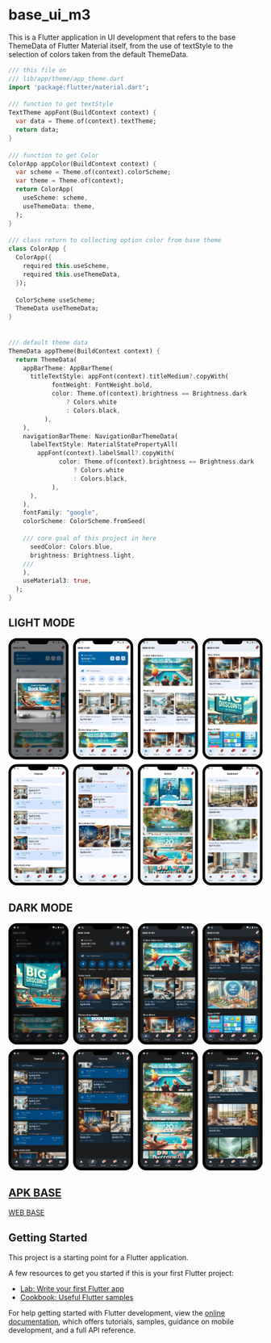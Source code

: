 # base_ui_m3

This is a Flutter application in UI development that refers to the base ThemeData of Flutter Material itself, from the use of textStyle to the selection of colors taken from the default ThemeData.


```dart
/// this file on 
/// lib/app/theme/app_theme.dart
import 'package:flutter/material.dart';

/// function to get textStyle
TextTheme appFont(BuildContext context) {
  var data = Theme.of(context).textTheme;
  return data;
}

/// function to get Color
ColorApp appColor(BuildContext context) {
  var scheme = Theme.of(context).colorScheme;
  var theme = Theme.of(context);
  return ColorApp(
    useScheme: scheme,
    useThemeData: theme,
  );
}

/// class return to collecting option color from base theme
class ColorApp {
  ColorApp({
    required this.useScheme,
    required this.useThemeData,
  });

  ColorScheme useScheme;
  ThemeData useThemeData;
}


/// default theme data
ThemeData appTheme(BuildContext context) {
  return ThemeData(
    appBarTheme: AppBarTheme(
      titleTextStyle: appFont(context).titleMedium?.copyWith(
            fontWeight: FontWeight.bold,
            color: Theme.of(context).brightness == Brightness.dark
                ? Colors.white
                : Colors.black,
          ),
    ),
    navigationBarTheme: NavigationBarThemeData(
      labelTextStyle: MaterialStatePropertyAll(
        appFont(context).labelSmall?.copyWith(
              color: Theme.of(context).brightness == Brightness.dark
                  ? Colors.white
                  : Colors.black,
            ),
      ),
    ),
    fontFamily: "google",
    colorScheme: ColorScheme.fromSeed(

    /// core goal of this project in here
      seedColor: Colors.blue,
      brightness: Brightness.light,
    ///
    ),
    useMaterial3: true,
  );
}
```
## LIGHT MODE
![LIGHT MODE](https://raw.githubusercontent.com/baydim/base_ui_m3/main/assets/images/light.webp)

## DARK MODE
![DARK MODE](https://raw.githubusercontent.com/baydim/base_ui_m3/main/assets/images/dark.webp)

[APK BASE](https://drive.google.com/drive/folders/1_5-TCLEwO30gBgnmhu2WHHZOuzRUd-wn?usp=drive_link)
------
[WEB BASE](https://base-ui-m3-web.vercel.app/)

## Getting Started

This project is a starting point for a Flutter application.

A few resources to get you started if this is your first Flutter project:

- [Lab: Write your first Flutter app](https://docs.flutter.dev/get-started/codelab)
- [Cookbook: Useful Flutter samples](https://docs.flutter.dev/cookbook)

For help getting started with Flutter development, view the
[online documentation](https://docs.flutter.dev/), which offers tutorials,
samples, guidance on mobile development, and a full API reference.
